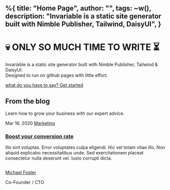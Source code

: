 %{
  title: "Home Page",
  author: "",
  tags: ~w(),
  description: "Invariable is a static site generator built with Nimble Publisher, Tailwind, DaisyUI",
}
---
<div>
<div class="relative isolate overflow-hidden h-screen">
<div class="absolute inset-0 -z-10 object-top object-cover opacity-[.04] h-[200%] w-[200%]  bg-base bg-[url('/assets/images/repeat.jpg')] bg-[length:200px] ">
</div>
<div class="mx-auto max-w-4xl flex flex-col h-full items-center justify-center">
  <h1 class="font-black text-base-content tracking-tight text-5xl mb-4">
     💀 ONLY SO MUCH TIME TO WRITE ⏳
  </h1>
  <p class="text-center text-lg leading-8 my-3 font-black">
    Invariable is a static site generator built with Nimble Publisher, Tailwind & DaisyUI.<br/>
    Designed to run on github pages with little effort.
  </p>
  <a href="https://github.com/DeadEgos/Invariable" class="btn btn-lg btn-primary text-center leading-8 mt-8 shadow font-black">
    what do you have to say? Get started
  </a>
</div>
</div>

  <div class="mx-auto max-w-7xl px-6 lg:px-8">
    <div class="mx-auto max-w-2xl text-center">
      <h2 class="text-3xl font-bold tracking-tight text-gray-900 sm:text-4xl">From the blog</h2>
      <p class="mt-2 text-lg leading-8 text-gray-600">Learn how to grow your business with our expert advice.</p>
    </div>
    <div class="mx-auto mt-16 grid max-w-2xl grid-cols-1 gap-x-8 gap-y-20 lg:mx-0 lg:max-w-none lg:grid-cols-3">
      <article class="flex flex-col items-start justify-between">
        <div class="relative w-full">
          <img src="https://images.unsplash.com/photo-1496128858413-b36217c2ce36?ixlib=rb-4.0.3&ixid=MnwxMjA3fDB8MHxwaG90by1wYWdlfHx8fGVufDB8fHx8&auto=format&fit=crop&w=3603&q=80" alt="" class="aspect-[16/9] w-full rounded-2xl bg-gray-100 object-cover sm:aspect-[2/1] lg:aspect-[3/2]">
          <div class="absolute inset-0 rounded-2xl ring-1 ring-inset ring-gray-900/10"></div>
        </div>
        <div class="max-w-xl">
          <div class="mt-8 flex items-center gap-x-4 text-xs">
            <time datetime="2020-03-16" class="text-gray-500">Mar 16, 2020</time>
            <a href="#" class="relative z-10 rounded-full bg-gray-50 px-3 py-1.5 font-medium text-gray-600 hover:bg-gray-100">Marketing</a>
          </div>
          <div class="group relative">
            <h3 class="mt-3 text-lg font-semibold leading-6 text-gray-900 group-hover:text-gray-600">
              <a href="#">
                <span class="absolute inset-0"></span>
                Boost your conversion rate
              </a>
            </h3>
            <p class="mt-5 line-clamp-3 text-sm leading-6 text-gray-600">Illo sint voluptas. Error voluptates culpa eligendi. Hic vel totam vitae illo. Non aliquid explicabo necessitatibus unde. Sed exercitationem placeat consectetur nulla deserunt vel. Iusto corrupti dicta.</p>
          </div>
          <div class="relative mt-8 flex items-center gap-x-4">
            <img src="https://images.unsplash.com/photo-1519244703995-f4e0f30006d5?ixlib=rb-1.2.1&ixid=eyJhcHBfaWQiOjEyMDd9&auto=format&fit=facearea&facepad=2&w=256&h=256&q=80" alt="" class="h-10 w-10 rounded-full bg-gray-100">
            <div class="text-sm leading-6">
              <p class="font-semibold text-gray-900">
                <a href="#">
                  <span class="absolute inset-0"></span>
                  Michael Foster
                </a>
              </p>
              <p class="text-gray-600">Co-Founder / CTO</p>
            </div>
          </div>
        </div>
      </article>
    </div>
  </div>
</div>